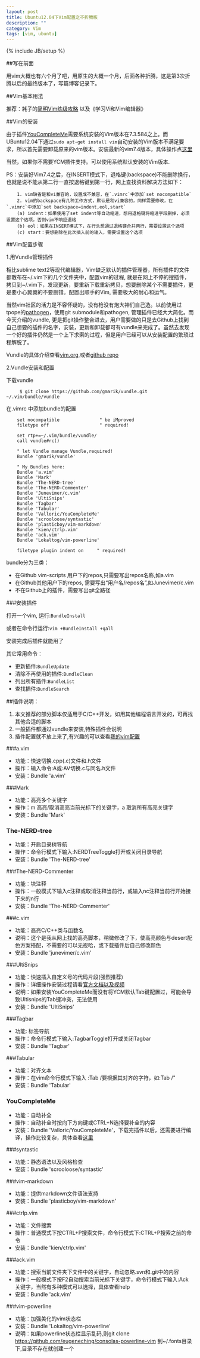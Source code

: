 ```yaml
---
layout: post
title: Ubuntu12.04下Vim配置之不折腾版
description: ""
category: Vim
tags: [vim, ubuntu]
---
```

{% include JB/setup %}

##写在前面

用vim大概也有六个月了吧，用原生的大概一个月，后面各种折腾，这是第3次折腾以后的最终版本了，写篇博客记录下。

##Vim基本用法

推荐：耗子的[简明Vim练级攻略](http://coolshell.cn/articles/5426.html) 以及《学习Vi和Vim编辑器》

##Vim的安装

由于插件[YouCompleteMe](https://github.com/Valloric/YouCompleteMe)需要系统安装的Vim版本在7.3.584之上。而UBuntu12.04下通过`sudo apt-get install vim`自动安装的Vim版本不满足要求，所以首先需要卸载原来的vim版本。安装最新的vim7.4版本，具体操作点[这里](https://junevimer.github.com/2013/12/17/vim-setup.html)

当然，如果你不需要YCM插件支持。可以使用系统默认安装的Vim版本.

PS：安装好Vim7.4之后，在INSERT模式下，退格键(backspace)不能删除换行，也就是说不能从第二行一直按退格键到第一行，网上查找资料解决方法如下：

		1. vim缺省是和vi兼容的，设置成不兼容，在`.vimrc`中添加`set nocompatible`  
		2. vim的backspace有几种工作方式，默认是和vi兼容的，同样需要修改，在`.vimrc`中添加`set backspace=indent,eol,start`  
		(a) indent：如果使用了set indent等自动缩进，想用退格键将缩进字段删掉，必须设置这个选项，否则vim不响应退格  
		(b) eol：如果在INSERT模式下，在行头想通过退格键合并两行，需要设置这个选项  
		(c) start：要想删除在此次插入前的输入，需要设置这个选项  

##Vim配置步骤

1.用Vundle管理插件

相比sublime text2等现代编辑器，Vim缺乏默认的插件管理器，所有插件的文件都散布在~/.vim下的几个文件夹中，配置vim的过程, 就是在网上不停的搜插件，拷贝到~/.vim下，发现更新，要重新下载重新拷贝，想要删除某个不需要插件，更是要小心翼翼的不要删错。配置出顺手的Vim, 需要极大的耐心和运气。

当然vim社区的活力是不容怀疑的，没有枪没有炮大神们自己造。以前使用过tpope的[pathogen](https://github.com/tpope/vim-pathogen)，使用git submodule和pathogen, 管理插件已经大大简化。而今天介绍的vundle, 更是把git操作整合进去，用户需要做的只是去Github上找到自己想要的插件的名字，安装，更新和卸载都可有vundle来完成了。虽然去发现一个好的插件仍然是一个上下求索的过程，但是用户已经可以从安装配置的繁琐过程解脱了。

Vundle的具体介绍查看[vim.org](http://www.vim.org/scripts/script.php?script_id=3458),或者[github repo](https://github.com/gmarik/Vundle.vim)

2.Vundle安装和配置

下载vundle

         $ git clone https://github.com/gmarik/vundle.git ~/.vim/bundle/vundle

在.vimrc 中添加bundle的配置

		set nocompatible               " be iMproved
		filetype off                   " required!
		
		set rtp+=~/.vim/bundle/vundle/
		call vundle#rc()
		
		" let Vundle manage Vundle,required! 
		Bundle 'gmarik/vundle'
		
		" My Bundles here:
        Bundle 'a.vim'
        Bundle 'Mark'
        Bundle 'The-NERD-tree'
        Bundle 'The-NERD-Commenter'
        Bundle 'Junevimer/c.vim'
        Bundle 'UltiSnips'
        Bundle 'Tagbar'
        Bundle 'Tabular'
        Bundle 'Valloric/YouCompleteMe'
        Bundle 'scrooloose/syntastic'
        Bundle 'plasticboy/vim-markdown'
        Bundle 'kien/ctrlp.vim'
        Bundle 'ack.vim'
        Bundle 'Lokaltog/vim-powerline'
        
		filetype plugin indent on     " required!

bundle分为三类：

* 在Github vim-scripts 用户下的repos,只需要写出repos名称,如a.vim
* 在Github其他用户下的repos, 需要写出“用户名/repos名”,如Junevimer/c.vim
* 不在Github上的插件，需要写出git全路径

###安装插件

打开一个vim, 运行:`BundleInstall`

或者在命令行运行:`vim +BundleInstall +qall`

安装完成后插件就能用了

其它常用命令：

* 更新插件:`BundleUpdate`
* 清除不再使用的插件:`BundleClean`
* 列出所有插件:`BundleList`
* 查找插件:`BundleSearch`

##插件说明：

1. 本文推荐的部分脚本仅适用于C/C++开发，如用其他编程语言开发的，可再找其他合适的脚本
2. 一般插件都通过vundle来安装,特殊插件会说明
3. 插件配置就不放上来了,有兴趣的可以查看[我的vim配置](https://github.com/Junevimer/vim.cfg/blob/master/vimrc)

###a.vim
* 功能：快速切换.cpp(.c)文件和.h文件
* 操作：输入命令:A或:AV切换.c与同名.h文件
* 安装：Bundle 'a.vim'

###Mark
* 功能：高亮多个关键字
* 操作：<leader>m 高亮/取消高亮当前光标下的关键字，<leader>a 取消所有高亮关键字
* 安装：Bundle 'Mark'

### The-NERD-tree
* 功能：开启目录树导航
* 操作：命令行模式下输入:NERDTreeToggle打开或关闭目录导航
* 安装：Bundle 'The-NERD-tree'

###The-NERD-Commenter
* 功能：块注释
* 操作：一般模式下输入<leader>c<space>注释或取消注释当前行，或输入n<leader>c<space>注释当前行开始接下来的n行
* 安装：Bundle 'The-NERD-Commenter'

###c.vim
* 功能：高亮C/C++类与函数名
* 说明：这个是我从网上找的高亮脚本，稍微修改了下，使高亮颜色与desert配色方案搭配，不需要的可以无视哈，或下载插件后自己修改颜色
* 安装：Bundle 'junevimer/c.vim'

###UltiSnips
* 功能：快速插入自定义号的代码片段(强烈推荐)
* 操作：详细操作安装过程请看[官方文档以及视频](https://github.com/SirVer/ultisnips)
* 说明：如果安装YouCompleteMe而没有将YCM默认Tab键配置过，可能会导致Ultisnips的Tab键冲突，无法使用
* 安装：Bundle 'UltiSnips'

###Tagbar
* 功能: 标签导航
* 操作：命令行模式下输入:TagbarToggle打开或关闭Tagbar
* 安装：Bundle 'Tagbar'

###Tabular
* 功能：对齐文本
* 操作：在vim命令行模式下输入 :Tab /要根据其对齐的字符，如:Tab /"
* 安装：Bundle 'Tabular'

### YouCompleteMe
* 功能：自动补全
* 操作：自动补全时按向下方向键或CTRL+N选择要补全的内容
* 安装：Bundle 'Valloric/YouCompleteMe'，下载完插件以后，还需要进行编译，操作比较复杂，具体查看[这里](http://junevimer.github.io/vim/2013/12/11/youcompleteme.html)

###syntastic
* 功能：静态语法以及风格检查
* 安装：Bundle 'scrooloose/syntastic'

###vim-markdown
* 功能：提供markdown文件语法支持
* 安装：Bundle 'plasticboy/vim-markdown'

###ctrlp.vim
* 功能：文件搜索
* 操作：普通模式下按CTRL+P搜索文件，命令行模式下:CTRL+P搜索之前的命令
* 安装：Bundle 'kien/ctrlp.vim'

###ack.vim
* 功能：搜索当前文件夹下文件中的关键字，自动忽略.svn和.git中的内容
* 操作：一般模式下按F2自动搜索当前光标下关键字，命令行模式下输入:Ack 关键字，当然有多种模式可以选择，具体查看help
* 安装：Bundle 'ack.vim'

###vim-powerline
* 功能：加强美化的vim状态栏
* 安装：Bundle 'Lokaltog/vim-powerline'
* 说明：如果powerline状态栏显示乱码,则git clone https://github.com/eugeneching/consolas-powerline-vim 到~/.fonts目录下,目录不存在就创建一个
